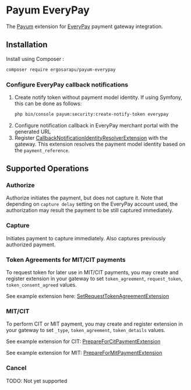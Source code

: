 # Payum EveryPay

The [Payum](https://github.com/Payum/Payum) extension for [EveryPay](https://support.every-pay.com/api-documentation/) payment gateway integration.

## Installation

Install using Composer :

```bash
composer require ergosarapu/payum-everypay
```

### Configure EveryPay callback notifications

1. Create notify token without payment model identity. If using Symfony, this can be done as follows:
    ```bash
    php bin/console payum:security:create-notify-token everypay
    ```
2. Configure notification callback in EveryPay merchant portal with the generated URL
3. Register [CallbackNotificationIdentityResolverExtension](./src/Extension/CallbackNotificationIdentityResolverExtension.php) with the gateway. This extension resolves the payment model identity based on the `payment_reference`.

## Supported Operations

### Authorize

Authorize initiates the payment, but does not capture it. Note that depending on `capture delay` setting on the EveryPay account used, the authorization may result the payment to be still captured immediately.

### Capture

Initiates payment to capture immediately. Also captures previously authorized payment.

### Token Agreements for MIT/CIT payments

To request token for later use in MIT/CIT payments, you may create and register extension in your gateway to set `token_agreement`, `request_token`, `token_consent_agreed` values.

See example extension here: [SetRequestTokenAgreementExtension](tests/Extension/SetRequestTokenAgreementExtension.php)

### MIT/CIT

To perform CIT or MIT payment, you may create and register extension in your gateway to set `_type`, `token_agreement`, `token_details` values.

See example extension for CIT: [PrepareForCitPaymentExtension](tests/Extension/PrepareForCitPaymentExtension.php)

See example extension for MIT: [PrepareForMitPaymentExtension](tests/Extension/PrepareForMitPaymentExtension.php)

### Cancel

TODO: Not yet supported